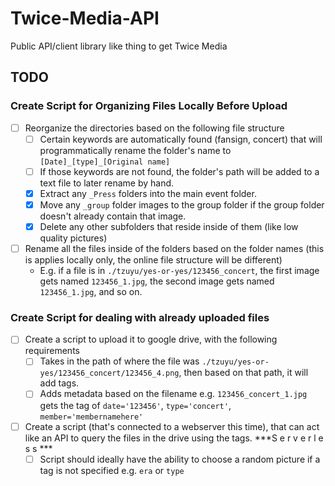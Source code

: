 # Twice-Media-API
Public API/client library like thing to get Twice Media

## TODO
### Create Script for Organizing Files Locally Before Upload
  - [ ] Reorganize the directories based on the following file structure
    - [ ] Certain keywords are automatically found (fansign, concert) that will programmatically rename the folder's name to `[Date]_[type]_[Original name]`
    - [ ] If those keywords are not found, the folder's path will be added to a text file to later rename by hand.
    - [X] Extract any `_Press` folders into the main event folder.
    - [X] Move any `_group` folder images to the group folder if the group folder doesn't already contain that image.
    - [X] Delete any other subfolders that reside inside of them (like low quality pictures)
  - [ ] Rename all the files inside of the folders based on the folder names (this is applies locally only, the online file structure will be different) 
    - E.g. if a file is in `./tzuyu/yes-or-yes/123456_concert`, the first image gets named `123456_1.jpg`, the second image gets named `123456_1.jpg`, and so on.
### Create Script for dealing with already uploaded files
  - [ ] Create a script to upload it to google drive, with the following requirements
     - [ ] Takes in the path of where the file was `./tzuyu/yes-or-yes/123456_concert/123456_4.png`, then based on that path, it will add tags.
     - [ ] Adds metadata based on the filename e.g. `123456_concert_1.jpg` gets the tag of `date='123456'`, `type='concert'`, `member='membernamehere'`
  - [ ] Create a script (that's connected to a webserver this time), that can act like an API to query the files in the drive using the tags. ***S e r v e r l e s s ***
    - [ ] Script should ideally have the ability to choose a random picture if a tag is not specified e.g. `era` or `type`
